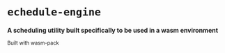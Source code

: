 
  <h1><code>echedule-engine</code></h1>

  <strong>A scheduling utility built specifically to be used in a wasm
  environment</strong>

  <sub>Built with wasm-pack</sub>
